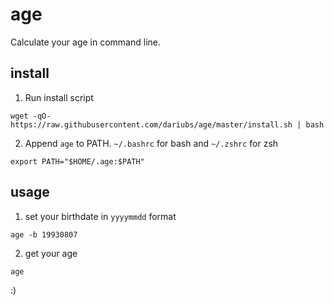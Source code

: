 age
=====

Calculate your age in command line.

install
-------

1. Run install script

```shell
wget -qO- https://raw.githubusercontent.com/dariubs/age/master/install.sh | bash
```

2. Append `age` to PATH. `~/.bashrc` for bash and `~/.zshrc` for zsh

```shell
export PATH="$HOME/.age:$PATH"
```


usage
-----

1. set your birthdate in `yyyymmdd` format

```shell
age -b 19930807
```

2. get your age

```shell
age
```

:)

